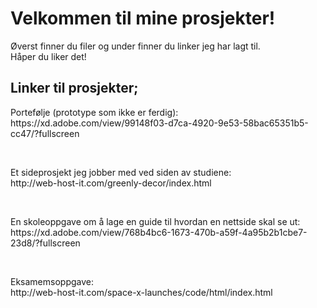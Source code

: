 <h1>Velkommen til mine prosjekter!</h1>

<p>Øverst finner du filer og under finner du linker jeg har lagt til. </br>
Håper du liker det!</p>

<h2>Linker til prosjekter;</h2>

<p>Portefølje (prototype som ikke er ferdig):</br>
https://xd.adobe.com/view/99148f03-d7ca-4920-9e53-58bac65351b5-cc47/?fullscreen</p>
</br>
<p>Et sideprosjekt jeg jobber med ved siden av studiene:</br>
http://web-host-it.com/greenly-decor/index.html</p>
</br>
<p>En skoleoppgave om å lage en guide til hvordan en nettside skal se ut:</br>
https://xd.adobe.com/view/768b4bc6-1673-470b-a59f-4a95b2b1cbe7-23d8/?fullscreen</p>
</br>
<p>Eksamemsoppgave:</br>
http://web-host-it.com/space-x-launches/code/html/index.html</p>
</br>


